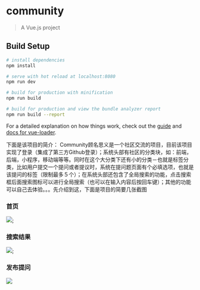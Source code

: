 # community

> A Vue.js project

## Build Setup

``` bash
# install dependencies
npm install

# serve with hot reload at localhost:8080
npm run dev

# build for production with minification
npm run build

# build for production and view the bundle analyzer report
npm run build --report
```

For a detailed explanation on how things work, check out the [guide](http://vuejs-templates.github.io/webpack/) and [docs for vue-loader](http://vuejs.github.io/vue-loader).

下面是该项目的简介：
Community顾名思义是一个社区交流的项目，目前该项目实现了登录（集成了第三方Github登录）；系统头部有社区的分类块，如：前端，后端，小程序，移动端等等。同时在这个大分类下还有小的分类－也就是标签分类，比如用户提交一个提问或者提议时，系统在提问题页面有个必填选项，也就是该提问的标签（限制最多５个）；在系统头部还包含了全局搜索的功能，点击搜索框后面搜索图标可以进行全局搜索（也可以在输入内容后按回车键）；其他的功能可以自己去体验。。。先介绍到这，下面是项目的简要几张截图

### 首页
![](https://github.com/youcyousyunn/vue-community/tree/master/brief/home.png);

### 搜索结果
![](https://github.com/youcyousyunn/vue-community/tree/master/brief/search.png);

### 发布提问

![](https://github.com/youcyousyunn/vue-community/tree/master/brief/ask.png)



